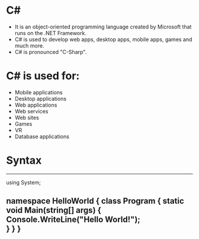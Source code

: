 # C#
- It is an object-oriented programming language created by Microsoft that runs on the .NET Framework.
- C# is used to develop web apps, desktop apps, mobile apps, games and much more.
- C# is pronounced "C-Sharp".

# C# is used for:
- Mobile applications
- Desktop applications
- Web applications
- Web services
- Web sites
- Games
- VR
- Database applications

# Syntax
---
using System;

namespace HelloWorld
{
  class Program
  {
    static void Main(string[] args)
    {
      Console.WriteLine("Hello World!");    
    }
  }
}
---
